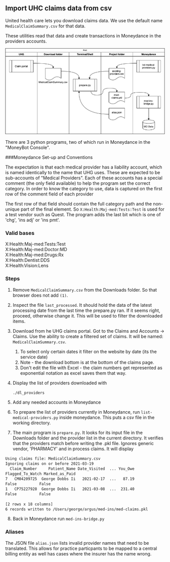 ## Import UHC claims data from csv

United health care lets you download claims data. We use the default name `MedicalClaimSummary.csv` for that data.

These utilities read that data and create transactions in Moneydance in the providers accounts.

![System Diagram](system-diagram.png)

There are 3 python programs, two of which run in Moneydance in the "MoneyBot Console".  

###Moneydance Set-up and Conventions

The expectation is that each medical provider has a liability account, which is named identically to the name that UHG uses.  These are expected to be sub-accounts of "Medical Providers".  Each of these accounts has a special comment (the only field available) to help the program set the correct category. In order to know the category to use, data is captured on the first row of the comment field of each provider

The first row of that field should contain the full category path and the non-unique part of the final element. So `X:Health:Maj-med:Tests:Test` is used for a test vendor such as Quest.  The program adds the last bit which is one of 'chg', 'ins adj' or 'ins pmt'.

### Valid bases

X:Health:Maj-med:Tests:Test  <br/>X:Health:Maj-med:Doctor:MD<br/>X:Health:Maj-med:Drugs:Rx<br/>X:Health:Dentist:DDS<br/>X:Health:Vision:Lens

### Steps

1. Remove `MedicalClaimSummary.csv` from the Downloads folder. So that browser does not add `(1)`. 

2. Inspect the file `last_processed`. It should hold the data of the latest processing date from the last time the prepare.py ran.  If it seems right, proceed, otherwise change it.  This will be used to filter the downloaded items.

3. Download from he UHG claims portal.  Got to the Claims and Accounts -> Claims. Use the ability to create a filtered set of claims.   It will be named: `MedicalClaimSummary.csv`.   

   1. To select only certain dates it filter on the website by date (its the service date)
   2. Note - the download bottom is at the bottom of the claims page.
   3. Don't edit the file with Excel - the claim numbers get represented as exponential notation as excel saves them that way.  

4. Display the list of providers downloaded with 

   ```bash
   ./dl_providers
   ```

5. Add any needed accounts in Moneydance

6. To prepare the list of providers currently in Moneydance, run `list-medical-providers.py` inside moneydance.  This puts a csv file in the working directory.

7. The main program is `prepare.py`. It looks for its input file in the Downloads folder and the provider list in the current directory.  It verifies that the providers match before writing the .pkl file. Ignores generic vendor, 'PHARMACY' and in process claims. It will display 

```
Using claims file: MedicalClaimSummary.csv
Ignoring claims on or before 2021-03-19
  Claim_Number     Patient_Name Date_Visited  ... You_Owe Flagged_To_Watch Marked_as_Paid
7   CM04209725  George Dobbs Ii   2021-02-17  ...   87.19            False          False
1   CP75227928  George Dobbs Ii   2021-03-08  ...  231.40            False          False

[2 rows x 18 columns]
6 records written to /Users/george/argus/med-ins/med-claims.pkl
```



8. Back in Moneydance run `med-ins-bridge.py`



### Aliases

The JSON file `alias.json` lists invalid provider names that need to be translated.  This allows for practice particpants to be mapped to a central billing entity as well has cases where the insurer has the name wrong.


